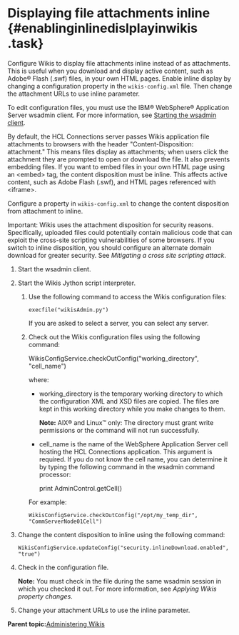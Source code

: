 # Displaying file attachments inline {#enablinginlinedislplayinwikis .task}

Configure Wikis to display file attachments inline instead of as attachments. This is useful when you download and display active content, such as Adobe® Flash \(.swf\) files, in your own HTML pages. Enable inline display by changing a configuration property in the `wikis-config.xml` file. Then change the attachment URLs to use inline parameter.

To edit configuration files, you must use the IBM® WebSphere® Application Server wsadmin client. For more information, see [Starting the wsadmin client](t_admin_wsadmin_starting.md).

By default, the HCL Connections server passes Wikis application file attachments to browsers with the header "Content-Disposition: attachment." This means files display as attachments; when users click the attachment they are prompted to open or download the file. It also prevents embedding files. If you want to embed files in your own HTML page using an <embed\> tag, the content disposition must be inline. This affects active content, such as Adobe Flash \(.swf\), and HTML pages referenced with <iframe\>.

Configure a property in `wikis-config.xml` to change the content disposition from attachment to inline.

Important: Wikis uses the attachment disposition for security reasons. Specifically, uploaded files could potentially contain malicious code that can exploit the cross-site scripting vulnerabilities of some browsers. If you switch to inline disposition, you should configure an alternate domain download for greater security. See *Mitigating a cross site scripting attack*.

1.  Start the wsadmin client.

2.  Start the Wikis Jython script interpreter.

    1.  Use the following command to access the Wikis configuration files:

        ```
        execfile("wikisAdmin.py")
        ```

        If you are asked to select a server, you can select any server.

    2.  Check out the Wikis configuration files using the following command:

        WikisConfigService.checkOutConfig\("working\_directory", "cell\_name"\)

        where:

        -   working\_directory is the temporary working directory to which the configuration XML and XSD files are copied. The files are kept in this working directory while you make changes to them.

            **Note:** AIX® and Linux™ only: The directory must grant write permissions or the command will not run successfully.

        -   cell\_name is the name of the WebSphere Application Server cell hosting the HCL Connections application. This argument is required. If you do not know the cell name, you can determine it by typing the following command in the wsadmin command processor:

            print AdminControl.getCell\(\)

        For example:

        ```
        WikisConfigService.checkOutConfig("/opt/my_temp_dir", "CommServerNode01Cell")
        ```

3.  Change the content disposition to inline using the following command:

    ```
    WikisConfigService.updateConfig("security.inlineDownload.enabled", "true")
    ```

4.  Check in the configuration file.

    **Note:** You must check in the file during the same wsadmin session in which you checked it out. For more information, see *Applying Wikis property changes*.

5.  Change your attachment URLs to use the inline parameter.


**Parent topic:**[Administering Wikis](../admin/c_admin_wikis_overview.md)

